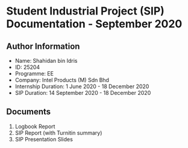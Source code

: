 # Student Industrial Project (SIP) Documentation - September 2020

## Author Information
- Name: Shahidan bin Idris
- ID: 25204
- Programme: EE
- Company: Intel Products (M) Sdn Bhd
- Internship Duration: 1 June 2020 - 18 December 2020
- SIP Duration: 14 September 2020 - 18 December 2020

## Documents
1. Logbook Report
2. SIP Report (with Turnitin summary)
3. SIP Presentation Slides
